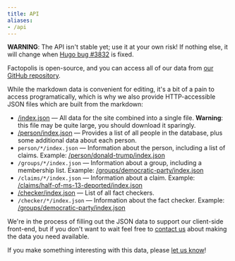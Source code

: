 ```yaml
---
title: API
aliases:
- /api
---
```


**WARNING**: The API isn't stable yet; use it at your own risk! If
nothing else, it will change when
[Hugo bug #3832](https://github.com/gohugoio/hugo/issues/3832) is
fixed.

Factopolis is open-source, and you can access all of our data from
[our GitHub repository](https://github.com/factopolis/factopolis).

While the markdown data is convenient for editing, it's a bit of a pain
to access programatically, which is why we also provide HTTP-accessible
JSON files which are built from the markdown:

 * [/index.json](/index.json) — All data for the site combined into a
   single file. **Warning**: this file may be quite large, you should
   download it sparingly.
 * [/person/index.json](/person/index.json) — Provides a list of all
   people in the database, plus some additional data about each
   person.
 * `person/*/index.json` — Information about the person, including a
   list of claims.  Example:
   [/person/donald-trump/index.json](/person/donald-trump/index.json)
 * `/groups/*/index.json` — Information about a group, including a
   membership list.  Example:
   [/groups/democratic-party/index.json](/groups/democratic-party/index.json)
 * `/claims/*/index.json` — Information about a claim. Example:
   [/claims/half-of-ms-13-deported/index.json](/claims/half-of-ms-13-deported/index.json)
 * [/checker/index.json](/checker/index.json) — List of all fact
   checkers.
 * `/checker/*/index.json` — Information about the fact
   checker. Example:
   [/groups/democratic-party/index.json](/groups/democratic-party/index.json)

We're in the process of  filling out the JSON data to support our
client-side front-end, but if you don't want to wait feel free to
[contact us](https://github.com/factopolis/factopolis/issues) about
making the data you need available.

If you make something interesting with this data, please
[let us know](https://gitter.im/factopolis/)!

